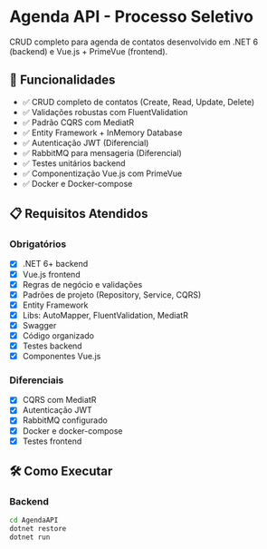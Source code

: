# Agenda API - Processo Seletivo

CRUD completo para agenda de contatos desenvolvido em .NET 6 (backend) e Vue.js + PrimeVue (frontend).

## 🚀 Funcionalidades

- ✅ CRUD completo de contatos (Create, Read, Update, Delete)
- ✅ Validações robustas com FluentValidation
- ✅ Padrão CQRS com MediatR
- ✅ Entity Framework + InMemory Database
- ✅ Autenticação JWT (Diferencial)
- ✅ RabbitMQ para mensageria (Diferencial)
- ✅ Testes unitários backend
- ✅ Componentização Vue.js com PrimeVue
- ✅ Docker e Docker-compose

## 📋 Requisitos Atendidos

### Obrigatórios
- [x] .NET 6+ backend
- [x] Vue.js frontend  
- [x] Regras de negócio e validações
- [x] Padrões de projeto (Repository, Service, CQRS)
- [x] Entity Framework
- [x] Libs: AutoMapper, FluentValidation, MediatR
- [x] Swagger
- [x] Código organizado
- [x] Testes backend
- [x] Componentes Vue.js

### Diferenciais
- [x] CQRS com MediatR
- [x] Autenticação JWT
- [x] RabbitMQ configurado
- [x] Docker e docker-compose
- [x] Testes frontend

## 🛠️ Como Executar

### Backend
```bash
cd AgendaAPI
dotnet restore
dotnet run